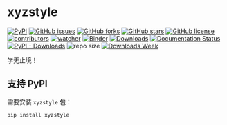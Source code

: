 # xyzstyle

[![PyPI][pypi-badge]][pypi-link]
[![GitHub issues][issue-badge]][issue-link]
[![GitHub forks][fork-badge]][fork-link]
[![GitHub stars][star-badge]][star-link]
[![GitHub license][license-badge]][license-link]
[![contributors][contributor-badge]][contributor-link]
[![watcher][watcher-badge]][watcher-link]
[![Binder][binder-badge]][binder-link]
[![Downloads][download-badge]][download-link]
[![Documentation Status][status-badge]][status-link]
[![PyPI - Downloads][install-badge]][install-link]
![repo size](https://img.shields.io/github/repo-size/xinetzone/xyzstyle.svg)
[![Downloads Week](https://pepy.tech/badge/xyzstyle/week)](https://pepy.tech/project/xyzstyle)

学无止境！

[pypi-badge]: https://img.shields.io/pypi/v/xyzstyle.svg
[pypi-link]: https://pypi.org/project/xyzstyle/
[issue-badge]: https://img.shields.io/github/issues/xinetzone/xyzstyle
[issue-link]: https://github.com/xinetzone/xyzstyle/issues
[fork-badge]: https://img.shields.io/github/forks/xinetzone/xyzstyle
[fork-link]: https://github.com/xinetzone/xyzstyle/network
[star-badge]: https://img.shields.io/github/stars/xinetzone/xyzstyle
[star-link]: https://github.com/xinetzone/xyzstyle/stargazers
[license-badge]: https://img.shields.io/github/license/xinetzone/xyzstyle
[license-link]: https://github.com/xinetzone/xyzstyle/LICENSE
[contributor-badge]: https://img.shields.io/github/contributors/xinetzone/xyzstyle
[contributor-link]: https://github.com/xinetzone/xyzstyle/contributors
[watcher-badge]: https://img.shields.io/github/watchers/xinetzone/xyzstyle
[watcher-link]: https://github.com/xinetzone/xyzstyle/watchers
[binder-badge]: https://mybinder.org/badge_logo.svg
[binder-link]: https://mybinder.org/v2/gh/xinetzone/xyzstyle/main
[install-badge]: https://img.shields.io/pypi/dw/xyzstyle?label=pypi%20installs
[install-link]: https://pypistats.org/packages/xyzstyle
[status-badge]: https://readthedocs.org/projects/xyzstyle/badge/?version=latest
[status-link]: https://xyzstyle.readthedocs.io/zh/latest/?badge=latest
[download-badge]: https://pepy.tech/badge/xyzstyle
[download-link]: https://pepy.tech/project/xyzstyle

## 支持 PyPI

需要安装 `xyzstyle` 包：

```shell
pip install xyzstyle
```
